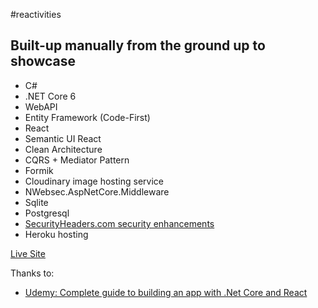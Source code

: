 #reactivities
## Built-up manually from the ground up to showcase

- C#
- .NET Core 6
- WebAPI
- Entity Framework (Code-First)
- React
- Semantic UI React
- Clean Architecture
- CQRS + Mediator Pattern
- Formik
- Cloudinary image hosting service
- NWebsec.AspNetCore.Middleware
- Sqlite
- Postgresql
- [SecurityHeaders.com security enhancements](https://securityheaders.com/?q=https%3A%2F%2Fsidemotion-reactivities.herokuapp.com%2F&followRedirects=on)
- Heroku hosting

[Live Site](https://sidemotion-reactivities.herokuapp.com/)

Thanks to: 
* [Udemy: Complete guide to building an app with .Net Core and React](https://www.udemy.com/course/complete-guide-to-building-an-app-with-net-core-and-react)
